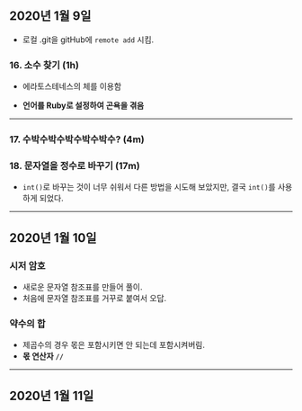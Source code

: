 ## 2020년 1월 9일  

- 로컬 .git을 gitHub에 `remote add` 시킴.

### 16. 소수 찾기 (1h)

- 에라토스테네스의 체를 이용함

- __언어를 Ruby로 설정하여 곤욕을 겪음__

---

### 17. 수박수박수박수박수박수? (4m)

### 18. 문자열을 정수로 바꾸기 (17m)

- `int()`로 바꾸는 것이 너무 쉬워서 다른 방법을 시도해 보았지만, 결국 `int()`를 사용하게 되었다.
---

## 2020년 1월 10일 

### 시저 암호

- 새로운 문자열 참조표를 만들어 풀이.   
- 처음에 문자열 참조표를 거꾸로 붙여서 오답.  

### 약수의 합

- 제곱수의 경우 몫은 포함시키면 안 되는데 포함시켜버림.  
- __몫 연산자 `//`__

---

## 2020년 1월 11일
